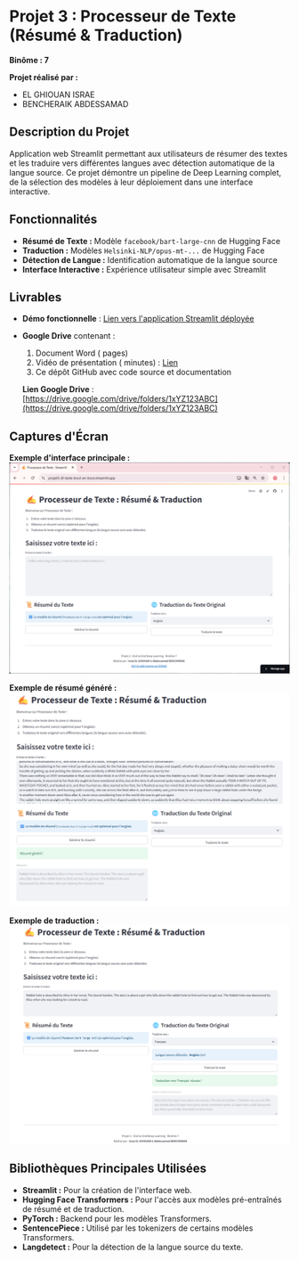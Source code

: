 # Projet 3 : Processeur de Texte (Résumé & Traduction)

**Binôme : 7**

**Projet réalisé par :**
* EL GHIOUAN ISRAE
* BENCHERAIK ABDESSAMAD

## Description du Projet
Application web Streamlit permettant aux utilisateurs de résumer des textes et les traduire vers différentes langues avec détection automatique de la langue source. Ce projet démontre un pipeline de Deep Learning complet, de la sélection des modèles à leur déploiement dans une interface interactive.

## Fonctionnalités
* **Résumé de Texte :** Modèle `facebook/bart-large-cnn` de Hugging Face
* **Traduction :** Modèles `Helsinki-NLP/opus-mt-...` de Hugging Face
* **Détection de Langue :** Identification automatique de la langue source
* **Interface Interactive :** Expérience utilisateur simple avec Streamlit

## Livrables
- **Démo fonctionnelle** : [Lien vers l'application Streamlit déployée](https://projet3-dl-texte-bout-en-bout.streamlit.app/)
- **Google Drive** contenant :
  1. Document Word ( pages)
  2. Vidéo de présentation ( minutes) : [Lien](https://drive.google.com/file/d/1abcXYZ123)
  3. Ce dépôt GitHub avec code source et documentation
  
  **Lien Google Drive** : [https://drive.google.com/drive/folders/1xYZ123ABC](https://drive.google.com/drive/folders/1xYZ123ABC)

## Captures d'Écran

**Exemple d'interface principale :**
<kbd> ![Interface Principale](/images/c1.png) </kbd>

**Exemple de résumé généré :**
<kbd> ![Résumé Généré](/images/c2.png) </kbd>

**Exemple de traduction :**
<kbd> ![Traduction Effectuée](/images/c3.png) </kbd>

## Bibliothèques Principales Utilisées

*   **Streamlit :** Pour la création de l'interface web.
*   **Hugging Face Transformers :** Pour l'accès aux modèles pré-entraînés de résumé et de traduction.
*   **PyTorch :** Backend pour les modèles Transformers.
*   **SentencePiece :** Utilisé par les tokenizers de certains modèles Transformers.
*   **Langdetect :** Pour la détection de la langue source du texte.
